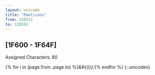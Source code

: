 ```yaml
---
layout: unicode
title: "Emoticons"
from: 128512
to: 128591
---
```


## 	[1F600 - 1F64F]

Assigned Characters: 80

{% for i in (page.from..page.to) %}<i>&#{{i}};</i>{% endfor %}
{:.unicodes}
